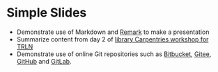 # Simple Slides

- Demonstrate use of Markdown and [Remark](https://github.com/gnab/remark) to make a presentation
- Summarize content from day 2 of [library Carpentries workshop for TRLN]()
- Demonstrate use of online Git repositories such as [Bitbucket](https://bitbucket.org/), [Gitee](https://gitee.com/), [GitHub](https://github.com) and [GitLab](https://gitlab.com). 
